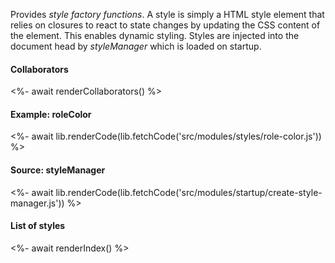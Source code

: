 Provides _style factory functions_. A style is simply a HTML style element that relies on closures to react to state changes by updating the CSS content of the element. This enables dynamic styling. Styles are injected into the document head by _styleManager_ which is loaded on startup.

#### Collaborators

<%- await renderCollaborators() %>

#### Example: roleColor

<%- await lib.renderCode(lib.fetchCode('src/modules/styles/role-color.js')) %>

#### Source: styleManager

<%- await lib.renderCode(lib.fetchCode('src/modules/startup/create-style-manager.js')) %>

#### List of styles

<%- await renderIndex() %>
